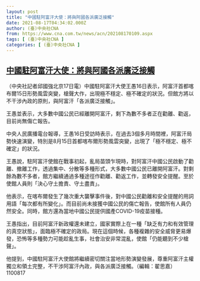 ```yaml
---
layout: post
title: "中國駐阿富汗大使：將與阿國各派廣泛接觸"
date: 2021-08-17T04:34:02.000Z
author: (臺)中央社CNA
from: https://www.cna.com.tw/news/acn/202108170109.aspx
tags: [ (臺)中央社CNA ]
categories: [ (臺)中央社CNA ]
---
```

<!--1629174842000-->
[中國駐阿富汗大使：將與阿國各派廣泛接觸](https://www.cna.com.tw/news/acn/202108170109.aspx)
------

<div>
<div></div><div class="paragraph"><p>（中央社記者邱國強北京17日電）中國駐阿富汗大使王愚16日表示，阿富汗首都喀布爾15日形勢風雲突變，槍聲大作，出現極不穩定、極不確定的狀況。但館方將以不干涉內政的原則，與阿富汗「各派廣泛接觸」。</p><p>王愚並表示，大多數中國公民已經離開阿富汗，剩下為數不多者正在勸離、勸返，目前尚無傷亡報告。</p><p>中央人民廣播電台報導，王愚16日受訪時表示，在過去3個多月時間裡，阿富汗局勢快速演變，特別是8月15日首都喀布爾形勢風雲突變，出現了「極不穩定、極不確定」的狀況。</p><p>王愚說，駐阿富汗使館在戰事初起，亂局苗頭乍現時，對阿富汗中國公民啟動了勸離、撤離工作，透過集中、分散等多種形式，大多數中國公民已離開阿富汗。對剩餘為數不多者，館方繼續通過多種途徑作勸離、勸返工作，並轉發安全提醒。至於使館人員則「決心守土擔責、守土盡責」。</p><p>他表示，在喀布爾發生了幾次重大襲擊事件後，對中國公民勸離和安全提醒的用詞用語「每次都有所變化」。而目前尚未接獲中國公民的傷亡報告，使館所有人員仍然安全。同時，館方還為當地中國公民提供國產COVID-19疫苗接種。</p><p>王愚指出，目前阿富汗新政權還未建立，國家實際上在一種「缺乏有力和有效管理的真空狀態」，面臨極不確定的政局。現在這個時候，各種複雜的安全威脅更易爆發，恐怖等多種勢力可能趁亂生事，社會治安非常混亂，使館「仍能聽到不少槍聲」。</p><p>他提到，中國駐阿富汗大使館將繼續密切關注當地形勢演變發展，尊重阿富汗主權獨立和領土完整，不干涉阿富汗內政，與各派廣泛接觸。（編輯：翟思嘉）1100817</p></div>
</div>
